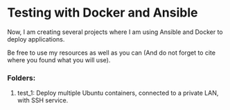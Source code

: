 # Testing with Docker and Ansible

Now, I am creating several projects where I am using Ansible and Docker to deploy applications.

Be free to use my resources as well as you can (And do not forget to cite where you found what you will use).

### Folders:

  1. test_1: Deploy multiple Ubuntu containers, connected to a private LAN, with SSH service.